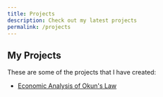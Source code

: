 ```yaml
---
title: Projects
description: Check out my latest projects
permalink: /projects
---
```

## My Projects
These are some of the projects that I have created:
* [Economic Analysis of Okun's Law](/projects/econgraph)

